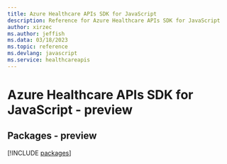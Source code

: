 ```yaml
---
title: Azure Healthcare APIs SDK for JavaScript
description: Reference for Azure Healthcare APIs SDK for JavaScript
author: xirzec
ms.author: jeffish
ms.data: 03/18/2023
ms.topic: reference
ms.devlang: javascript
ms.service: healthcareapis
---
```

# Azure Healthcare APIs SDK for JavaScript - preview
## Packages - preview
[!INCLUDE [packages](healthcare-apis-index.md)]